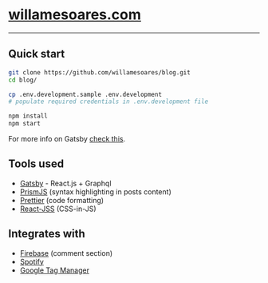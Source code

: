 # [willamesoares.com](https://willamesoares.com)
---

## Quick start
  ```sh
  git clone https://github.com/willamesoares/blog.git
  cd blog/

  cp .env.development.sample .env.development
  # populate required credentials in .env.development file

  npm install
  npm start
  ```

For more info on Gatsby [check this](./GATSBY-README.md).

## Tools used

 - [Gatsby](https://www.gatsbyjs.com/) - React.js + Graphql
 - [PrismJS](https://prismjs.com/) (syntax highlighting in posts content)
 - [Prettier](https://prettier.io/) (code formatting)
 - [React-JSS](https://cssinjs.org/react-jss?v=v10.4.0) (CSS-in-JS)

## Integrates with
 - [Firebase](https://firebase.google.com/) (comment section)
 - [Spotify](https://developer.spotify.com/)
 - [Google Tag Manager](https://developers.google.com/tag-manager)
